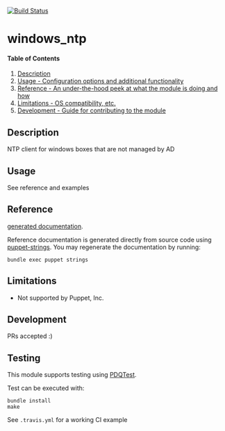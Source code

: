 [![Build Status](https://travis-ci.org/GeoffWilliams/puppet-windows_ntp.svg?branch=master)](https://travis-ci.org/GeoffWilliams/puppet-windows_ntp)
# windows_ntp

#### Table of Contents

1. [Description](#description)
1. [Usage - Configuration options and additional functionality](#usage)
1. [Reference - An under-the-hood peek at what the module is doing and how](#reference)
1. [Limitations - OS compatibility, etc.](#limitations)
1. [Development - Guide for contributing to the module](#development)

## Description

NTP client for windows boxes that are not managed by AD

## Usage
See reference and examples

## Reference
[generated documentation](https://rawgit.com/GeoffWilliams/puppet-windows_ntp/master/doc/index.html).

Reference documentation is generated directly from source code using [puppet-strings](https://github.com/puppetlabs/puppet-strings).  You may regenerate the documentation by running:

```shell
bundle exec puppet strings
```

## Limitations
* Not supported by Puppet, Inc.

## Development

PRs accepted :)

## Testing
This module supports testing using [PDQTest](https://github.com/declarativesystems/pdqtest).


Test can be executed with:

```
bundle install
make
```

See `.travis.yml` for a working CI example
